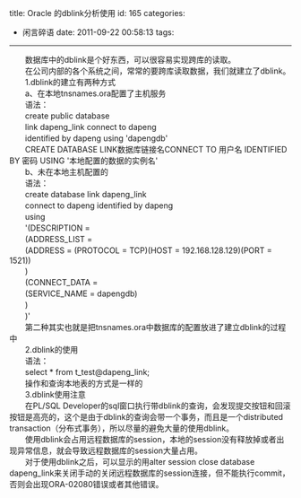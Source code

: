 title: Oracle 的dblink分析使用
id: 165
categories:
  - 闲言碎语
date: 2011-09-22 00:58:13
tags:
---

　　数据库中的dblink是个好东西，可以很容易实现跨库的读取。
</br>　　在公司内部的各个系统之间，常常的要跨库读取数据，我们就建立了dblink。
</br>　　1.dblink的建立有两种方式
</br>　　a、在本地tnsnames.ora配置了主机服务
</br>　　语法：
</br>　　create public database
</br>　　link dapeng_link connect to dapeng
</br>　　identified by dapeng using 'dapengdb'
</br>　　CREATE DATABASE LINK数据库链接名CONNECT TO 用户名 IDENTIFIED BY 密码 USING '本地配置的数据的实例名'
</br>　　b、未在本地主机配置的
</br>　　语法：
</br>　　create database link dapeng_link
</br>　　connect to dapeng identified by dapeng
</br>　　using
</br>　　'(DESCRIPTION =
</br>　　(ADDRESS_LIST =
</br>　　(ADDRESS = (PROTOCOL = TCP)(HOST = 192.168.128.129)(PORT = 1521))
</br>　　)
</br>　　(CONNECT_DATA =
</br>　　(SERVICE_NAME = dapengdb)
</br>　　)
</br>　　)'
</br>　　第二种其实也就是把tnsnames.ora中数据库的配置放进了建立dblink的过程中
</br>　　2.dblink的使用
</br>　　语法：
</br>　　select * from t_test@dapeng_link;
</br>　　操作和查询本地表的方式是一样的
</br>　　3.dblink使用注意
</br>　　在PL/SQL Developer的sql窗口执行带dblink的查询，会发现提交按钮和回滚按钮是高亮的，这个是由于dblink的查询会带一个事务，而且是一个distributed transaction（分布式事务），所以尽量的避免大量的使用dblink。
</br>　　使用dblink会占用远程数据库的session，本地的session没有释放掉或者出现异常信息，就会导致远程数据库的session大量占用。
</br>　　对于使用dblink之后，可以显示的用alter session close database dapeng_link来关闭手动的关闭远程数据库的session连接，但不能执行commit，否则会出现ORA-02080错误或者其他错误。